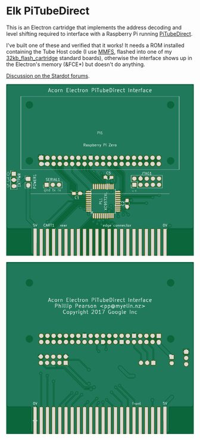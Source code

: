 Elk PiTubeDirect
================

This is an Electron cartridge that implements the address decoding and
level shifting required to interface with a Raspberry Pi running
[PiTubeDirect](https://github.com/hoglet67/PiTubeDirect).

I've built one of these and verified that it works!  It needs a ROM
installed containing the Tube Host code (I use
[MMFS](https://github.com/hoglet67/MMFS), flashed into one of my
[32kb_flash_cartridge](../32kb_flash_cartridge/) standard boards), otherwise the interface
shows up in the Electron's memory (&FCE*) but doesn't do anything.

[Discussion on the Stardot forums](http://stardot.org.uk/forums/viewtopic.php?f=3&t=11325&start=720#p166961).

![PCB front](pcb/pcb-front.png)

![PCB back](pcb/pcb-back.png)
